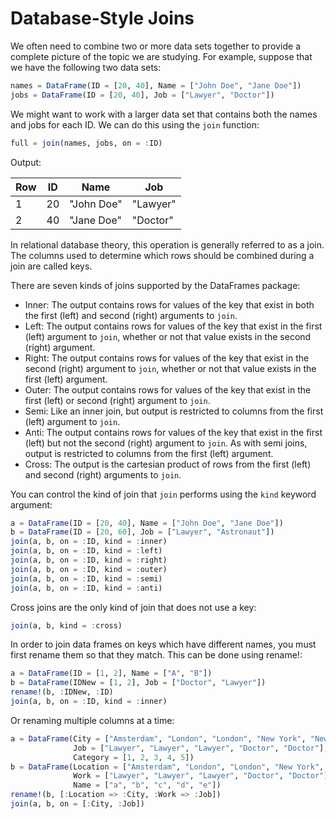 # Database-Style Joins

We often need to combine two or more data sets together to provide a complete picture of the topic we are studying. For example, suppose that we have the following two data sets:

```julia
names = DataFrame(ID = [20, 40], Name = ["John Doe", "Jane Doe"])
jobs = DataFrame(ID = [20, 40], Job = ["Lawyer", "Doctor"])
```

We might want to work with a larger data set that contains both the names and jobs for each ID. We can do this using the `join` function:

```julia
full = join(names, jobs, on = :ID)
```

Output:

| Row | ID | Name       | Job      |
|-----|----|------------|----------|
| 1   | 20 | "John Doe" | "Lawyer" |
| 2   | 40 | "Jane Doe" | "Doctor" |

In relational database theory, this operation is generally referred to as a join. The columns used to determine which rows should be combined during a join are called keys.

There are seven kinds of joins supported by the DataFrames package:

-   Inner: The output contains rows for values of the key that exist in both the first (left) and second (right) arguments to `join`.
-   Left: The output contains rows for values of the key that exist in the first (left) argument to `join`, whether or not that value exists in the second (right) argument.
-   Right: The output contains rows for values of the key that exist in the second (right) argument to `join`, whether or not that value exists in the first (left) argument.
-   Outer: The output contains rows for values of the key that exist in the first (left) or second (right) argument to `join`.
-   Semi: Like an inner join, but output is restricted to columns from the first (left) argument to `join`.
-   Anti: The output contains rows for values of the key that exist in the first (left) but not the second (right) argument to `join`. As with semi joins, output is restricted to columns from the first (left) argument.
-   Cross: The output is the cartesian product of rows from the first (left) and second (right) arguments to `join`.

You can control the kind of join that `join` performs using the `kind` keyword argument:

```julia
a = DataFrame(ID = [20, 40], Name = ["John Doe", "Jane Doe"])
b = DataFrame(ID = [20, 60], Job = ["Lawyer", "Astronaut"])
join(a, b, on = :ID, kind = :inner)
join(a, b, on = :ID, kind = :left)
join(a, b, on = :ID, kind = :right)
join(a, b, on = :ID, kind = :outer)
join(a, b, on = :ID, kind = :semi)
join(a, b, on = :ID, kind = :anti)
```

Cross joins are the only kind of join that does not use a key:

```julia
join(a, b, kind = :cross)
```

In order to join data frames on keys which have different names, you must first rename them so that they match. This can be done using rename!:

```julia
a = DataFrame(ID = [1, 2], Name = ["A", "B"])
b = DataFrame(IDNew = [1, 2], Job = ["Doctor", "Lawyer"])
rename!(b, :IDNew, :ID)
join(a, b, on = :ID, kind = :inner)
```

Or renaming multiple columns at a time:

```julia
a = DataFrame(City = ["Amsterdam", "London", "London", "New York", "New York"], 
              Job = ["Lawyer", "Lawyer", "Lawyer", "Doctor", "Doctor"], 
              Category = [1, 2, 3, 4, 5])
b = DataFrame(Location = ["Amsterdam", "London", "London", "New York", "New York"], 
              Work = ["Lawyer", "Lawyer", "Lawyer", "Doctor", "Doctor"], 
              Name = ["a", "b", "c", "d", "e"])
rename!(b, [:Location => :City, :Work => :Job])
join(a, b, on = [:City, :Job])
```
